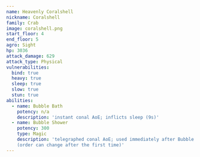 ```yaml
---
name: Heavenly Coralshell
nickname: Coralshell
family: Crab
image: coralshell.png
start_floor: 4
end_floor: 5
agro: Sight
hp: 3036
attack_damage: 629
attack_type: Physical
vulnerabilities:
  bind: true
  heavy: true
  sleep: true
  slow: true
  stun: true
abilities:
  - name: Bubble Bath
    potency: n/a
    description: 'instant conal AoE; inflicts sleep (9s)'
  - name: Bubble Shower
    potency: 300
    type: Magic
    description: 'telegraphed conal AoE; used immediately after Bubble Bath
    (order can change after the first time)'
---
```


